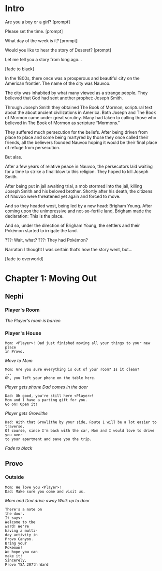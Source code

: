 # Intro

Are you a boy or a girl?
[prompt]

Please set the time.
[prompt]

What day of the week is it?
[prompt]

Would you like to hear the story of Deseret?
[prompt]

Let me tell you a story from long ago...

[fade to black]

In the 1800s, there once was a prosperous and beautiful city on
the American frontier. The name of the city was Nauvoo.

The city was inhabited by what many viewed as a strange people.
They believed that God had sent another prophet: Joseph Smith.

Through Joseph Smith they obtained The Book of Mormon, scriptural text about
the about ancient civilizations in America.
Both Joseph and The Book of Mormon came under great scrutiny.
Many had taken to calling those who believed in The Book of Mormon as
scripture “Mormons.”

They suffered much persecution for the beliefs.
After being driven from place to place and some being martyred by those they
once called their friends, all the believers founded Nauvoo hoping it would be
their final place of refuge from persecution.

But alas.

After a few years of relative peace in Nauvoo, the persecutors laid waiting
for a time to strike a final blow to this religion.
They hoped to kill Joseph Smith.

After being put in jail awaiting trial, a mob stormed into the jail, killing
Joseph Smith and his beloved brother.
Shortly after his death, the citizens of Nauvoo were threatened yet again and
forced to move.

And so they headed west, being led by a new head: Brigham Young.
After coming upon the unimpressive and not-so-fertile land,
Brigham made the declaration:
This is the place.

And so, under the direction of Brigham Young, the settlers and their Pokémon
started to irrigate the land.

???: Wait, what?
???: They had Pokémon?

Narrator: I thought I was certain that’s how the story went, but…

[fade to overworld]

# Chapter 1: Moving Out

## Nephi

### Player's Room
*The Player's room is barren*

### Player's House
```
Mom: <Player>! Dad just finished moving all your things to your new place
in Provo.
```
*Move to Mom*
```
Mom: Are you sure everything is out of your room? Is it clean?
...
Oh, you left your phone on the table here.
```
*Player gets phone*
*Dad comes in the door*
```
Dad: Oh good, you're still here <Player>!
Mom and I have a parting gift for you.
Go on! Open it!
```
*Player gets Growlithe*
```
Dad: With that Growlithe by your side, Route 1 will be a lot easier to traverse.
Of course, since I'm back with the car, Mom and I would love to drive you over
to your apartment and save you the trip.
```
*Fade to black*

## Provo

### Outside

```
Mom: We love you <Player>!
Dad: Make sure you come and visit us.
```
*Mom and Dad drive away*
*Walk up to door*
```
There's a note on
the door.
It says:
Welcome to the
ward! We're
having a multi-
day activity in
Provo Canyon.
Bring your
Pokémon!
We hope you can
make it!
Sincerely,
Provo YSA 207th Ward
```
